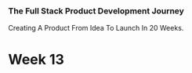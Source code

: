 ### The Full Stack Product Development Journey
Creating A Product From Idea To Launch In 20 Weeks.

# Week 13
